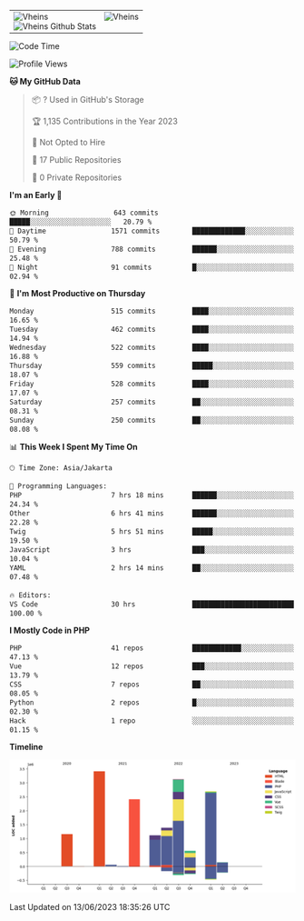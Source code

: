 <table>
  <tr>
    <td valign="top">
      <img src="https://github-readme-streak-stats.herokuapp.com/?user=Vheins&" alt="Vheins" /><br/>
      <img src="https://github-readme-stats.vercel.app/api?username=vheins&count_private=true&show_icons=true" alt="Vheins Github Stats">
    </td>
    <td valign="top">
      <img src="https://github-readme-stats.vercel.app/api/top-langs/?username=Vheins&count_private=true" alt="Vheins" /><br/>
    </td>
  </tr>
</table>

<!--START_SECTION:waka-->
![Code Time](http://img.shields.io/badge/Code%20Time-285%20hrs%2018%20mins-blue)

![Profile Views](http://img.shields.io/badge/Profile%20Views-0-blue)

**🐱 My GitHub Data** 

> 📦 ? Used in GitHub's Storage 
 > 
> 🏆 1,135 Contributions in the Year 2023
 > 
> 🚫 Not Opted to Hire
 > 
> 📜 17 Public Repositories 
 > 
> 🔑 0 Private Repositories 
 > 
**I'm an Early 🐤** 

```text
🌞 Morning                643 commits         █████░░░░░░░░░░░░░░░░░░░░   20.79 % 
🌆 Daytime                1571 commits        █████████████░░░░░░░░░░░░   50.79 % 
🌃 Evening                788 commits         ██████░░░░░░░░░░░░░░░░░░░   25.48 % 
🌙 Night                  91 commits          █░░░░░░░░░░░░░░░░░░░░░░░░   02.94 % 
```
📅 **I'm Most Productive on Thursday** 

```text
Monday                   515 commits         ████░░░░░░░░░░░░░░░░░░░░░   16.65 % 
Tuesday                  462 commits         ████░░░░░░░░░░░░░░░░░░░░░   14.94 % 
Wednesday                522 commits         ████░░░░░░░░░░░░░░░░░░░░░   16.88 % 
Thursday                 559 commits         █████░░░░░░░░░░░░░░░░░░░░   18.07 % 
Friday                   528 commits         ████░░░░░░░░░░░░░░░░░░░░░   17.07 % 
Saturday                 257 commits         ██░░░░░░░░░░░░░░░░░░░░░░░   08.31 % 
Sunday                   250 commits         ██░░░░░░░░░░░░░░░░░░░░░░░   08.08 % 
```


📊 **This Week I Spent My Time On** 

```text
🕑︎ Time Zone: Asia/Jakarta

💬 Programming Languages: 
PHP                      7 hrs 18 mins       ██████░░░░░░░░░░░░░░░░░░░   24.34 % 
Other                    6 hrs 41 mins       ██████░░░░░░░░░░░░░░░░░░░   22.28 % 
Twig                     5 hrs 51 mins       █████░░░░░░░░░░░░░░░░░░░░   19.50 % 
JavaScript               3 hrs               ███░░░░░░░░░░░░░░░░░░░░░░   10.04 % 
YAML                     2 hrs 14 mins       ██░░░░░░░░░░░░░░░░░░░░░░░   07.48 % 

🔥 Editors: 
VS Code                  30 hrs              █████████████████████████   100.00 % 
```

**I Mostly Code in PHP** 

```text
PHP                      41 repos            ████████████░░░░░░░░░░░░░   47.13 % 
Vue                      12 repos            ███░░░░░░░░░░░░░░░░░░░░░░   13.79 % 
CSS                      7 repos             ██░░░░░░░░░░░░░░░░░░░░░░░   08.05 % 
Python                   2 repos             █░░░░░░░░░░░░░░░░░░░░░░░░   02.30 % 
Hack                     1 repo              ░░░░░░░░░░░░░░░░░░░░░░░░░   01.15 % 
```



**Timeline**

![Lines of Code chart](https://raw.githubusercontent.com/vheins/vheins/main/assets/bar_graph.png)


 Last Updated on 13/06/2023 18:35:26 UTC
<!--END_SECTION:waka-->

